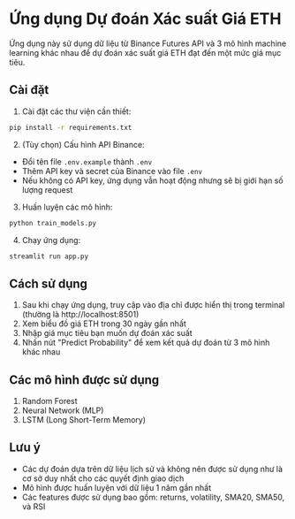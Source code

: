 # Ứng dụng Dự đoán Xác suất Giá ETH

Ứng dụng này sử dụng dữ liệu từ Binance Futures API và 3 mô hình machine learning khác nhau để dự đoán xác suất giá ETH đạt đến một mức giá mục tiêu.

## Cài đặt

1. Cài đặt các thư viện cần thiết:
```bash
pip install -r requirements.txt
```

2. (Tùy chọn) Cấu hình API Binance:
- Đổi tên file `.env.example` thành `.env`
- Thêm API key và secret của Binance vào file `.env`
- Nếu không có API key, ứng dụng vẫn hoạt động nhưng sẽ bị giới hạn số lượng request

3. Huấn luyện các mô hình:
```bash
python train_models.py
```

4. Chạy ứng dụng:
```bash
streamlit run app.py
```

## Cách sử dụng

1. Sau khi chạy ứng dụng, truy cập vào địa chỉ được hiển thị trong terminal (thường là http://localhost:8501)
2. Xem biểu đồ giá ETH trong 30 ngày gần nhất
3. Nhập giá mục tiêu bạn muốn dự đoán xác suất
4. Nhấn nút "Predict Probability" để xem kết quả dự đoán từ 3 mô hình khác nhau

## Các mô hình được sử dụng

1. Random Forest
2. Neural Network (MLP)
3. LSTM (Long Short-Term Memory)

## Lưu ý

- Các dự đoán dựa trên dữ liệu lịch sử và không nên được sử dụng như là cơ sở duy nhất cho các quyết định giao dịch
- Mô hình được huấn luyện với dữ liệu 1 năm gần nhất
- Các features được sử dụng bao gồm: returns, volatility, SMA20, SMA50, và RSI 
